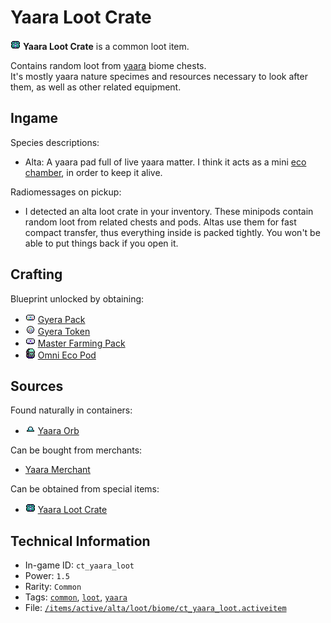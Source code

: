 # Yaara Loot Crate

<img src="https://raw.githubusercontent.com/Ceterai/Enternia/main/items/active/alta/loot/biome/ct_yaara_loot.png" alt="Yaara Loot Crate icon" loading="lazy" height=16px width="auto" /> **Yaara Loot Crate** is a common loot item.

Contains random loot from [yaara](https://ceterai.github.io/MyEnternia/Wiki/Tags/Yaara) biome chests.  
It's mostly yaara nature specimes and resources necessary to look after them, as well as other related equipment.

## Ingame

Species descriptions:

- Alta: A yaara pad full of live yaara matter. I think it acts as a mini [eco chamber](https://ceterai.github.io/MyEnternia/Wiki/ecochamber), in order to keep it alive.

Radiomessages on pickup:

- I detected an alta loot crate in your inventory. These minipods contain random loot from related chests and pods. Altas use them for fast compact transfer, thus everything inside is packed tightly. You won't be able to put things back if you open it.

## Crafting

Blueprint unlocked by obtaining:

- <img src="https://raw.githubusercontent.com/Ceterai/Enternia/main/items/active/alta/packs/advanced/gyera.png" alt="Gyera Pack icon" loading="lazy" height=16px width="auto" /> [Gyera Pack](https://ceterai.github.io/MyEnternia/Wiki/GyeraPack)
- <img src="https://raw.githubusercontent.com/Ceterai/Enternia/main/items/generic/other/ct_gyera_token.png" alt="Gyera Token icon" loading="lazy" height=16px width="auto" /> [Gyera Token](https://ceterai.github.io/MyEnternia/Wiki/GyeraToken)
- <img src="https://raw.githubusercontent.com/Ceterai/Enternia/main/items/active/alta/packs/master/farming.png" alt="Master Farming Pack icon" loading="lazy" height=16px width="auto" /> [Master Farming Pack](https://ceterai.github.io/MyEnternia/Wiki/MasterFarmingPack)
- <img src="https://raw.githubusercontent.com/Ceterai/Enternia/main/objects/alta/special/tools/pods/omni/icon.png" alt="Omni Eco Pod icon" loading="lazy" height=16px width="auto" /> [Omni Eco Pod](https://ceterai.github.io/MyEnternia/Wiki/OmniEcoPod)

## Sources

Found naturally in containers:

- <img src="https://raw.githubusercontent.com/Ceterai/Enternia/main/objects/biome/alterash/yaara/decorative/orb/icon.png" alt="Yaara Orb icon" loading="lazy" height=16px width="auto" /> [Yaara Orb](https://ceterai.github.io/MyEnternia/Wiki/YaaraOrb)

Can be bought from merchants:

- [Yaara Merchant](https://ceterai.github.io/MyEnternia/Wiki/YaaraMerchant)

Can be obtained from special items:

- <img src="https://raw.githubusercontent.com/Ceterai/Enternia/main/items/active/alta/loot/biome/ct_yaara_loot.png" alt="Yaara Loot Crate icon" loading="lazy" height=16px width="auto" /> [Yaara Loot Crate](https://ceterai.github.io/MyEnternia/Wiki/YaaraLootCrate)

## Technical Information

- In-game ID: `ct_yaara_loot`
- Power: `1.5`
- Rarity: `Common`
- Tags: [`common`](https://ceterai.github.io/MyEnternia/Wiki/Tags/Common), [`loot`](https://ceterai.github.io/MyEnternia/Wiki/Tags/Loot), [`yaara`](https://ceterai.github.io/MyEnternia/Wiki/Tags/Yaara)
- File: [`/items/active/alta/loot/biome/ct_yaara_loot.activeitem`](https://github.com/Ceterai/Enternia/blob/main/items/active/alta/loot/biome/ct_yaara_loot.activeitem)
